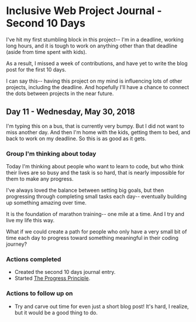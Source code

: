 # Inclusive Web Project Journal - Second 10 Days
I've hit my first stumbling block in this project-- I'm in a deadline, working long hours, and it is tough to work on anything other than that deadline (aside from time spent with kids).

As a result, I missed a week of contributions, and have yet to write the blog post for the first 10 days.

I can say this-- having this project on my mind is influencing lots of other projects, including the deadline. And hopefully I'll have a chance to connect the dots between projects in the near future.

## Day 11 - Wednesday, May 30, 2018

I'm typing this on a bus, that is currently very bumpy. But I did not want to miss another day. And then I'm home with the kids, getting them to bed, and back to work on my deadline. So this is as good as it gets.

### Group I'm thinking about today

Today I'm thinking about people who want to learn to code, but who think their lives are so busy and the task is so hard, that is nearly impossible for them to make any progress.

I've always loved the balance between setting big goals, but then progressing through completing small tasks each day-- eventually building up something amazing over time. 

It is the foundation of marathon training-- one mile at a time. And I try and live my life this way.

What if we could create a path for people who only have a very small bit of time each day to progress toward something meaningful in their coding journey?

### Actions completed

* Created the second 10 days journal entry.
* Started [The Progress Principle](https://www.amazon.com/Progress-Principle-Ignite-Engagement-Creativity/dp/142219857X/ref=sr_1_1?ie=UTF8&qid=1527726346&sr=8-1&keywords=the+progress+principle).

### Actions to follow up on

* Try and carve out time for even just a short blog post! It's hard, I realize, but it would be a good thing to do.
